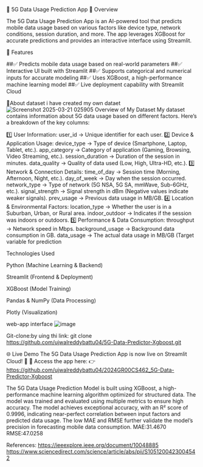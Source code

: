 📡 5G Data Usage Prediction App
🚀 Overview

The 5G Data Usage Prediction App is an AI-powered tool that predicts mobile data usage based on various factors like device type, network conditions, session duration, and more. The app leverages XGBoost for accurate predictions and provides an interactive interface using Streamlit.

📌 Features

##✅ Predicts mobile data usage based on real-world parameters
##✅ Interactive UI built with Streamlit
##✅ Supports categorical and numerical inputs for accurate modeling
##✅ Uses XGBoost, a high-performance machine learning model
##✅ Live deployment capability with Streamlit Cloud

📂About dataset i have created my own dataet
![Screenshot 2025-03-21 025905](https://github.com/user-attachments/assets/516f1346-23c9-4cab-bcfe-8242f7fa382e)
Overview of My Dataset
My dataset contains information about 5G data usage based on different factors. Here’s a breakdown of the key columns:

1️⃣ User Information:
user_id → Unique identifier for each user.
2️⃣ Device & Application Usage:
device_type → Type of device (Smartphone, Laptop, Tablet, etc.).
app_category → Category of application (Gaming, Browsing, Video Streaming, etc.).
session_duration → Duration of the session in minutes.
data_quality → Quality of data used (Low, High, Ultra-HD, etc.).
3️⃣ Network & Connection Details:
time_of_day → Session time (Morning, Afternoon, Night, etc.).
day_of_week → Day when the session occurred.
network_type → Type of network (5G NSA, 5G SA, mmWave, Sub-6GHz, etc.).
signal_strength → Signal strength in dBm (Negative values indicate weaker signals).
prev_usage → Previous data usage in MB/GB.
4️⃣ Location & Environmental Factors:
location_type → Whether the user is in a Suburban, Urban, or Rural area.
indoor_outdoor → Indicates if the session was indoors or outdoors.
5️⃣ Performance & Data Consumption:
throughput → Network speed in Mbps.
background_usage → Background data consumption in GB.
data_usage → The actual data usage in MB/GB (Target variable for prediction

Technologies Used

Python (Machine Learning & Backend)

Streamlit (Frontend & Deployment)

XGBoost (Model Training)

Pandas & NumPy (Data Processing)

Plotly (Visualization)

web-app interface
![image](https://github.com/user-attachments/assets/d03e4ed1-5a1e-4008-941b-553d790ef114)

Git-clone:by uing thi link:
git clone https://github.com/ujwalreddybattu04/5G-Data-Predictor-Xgboost.git

🌐 Live Demo
The 5G Data Usage Prediction App is now live on Streamlit Cloud! 🚀
🔗 Access the app here: 👉https://github.com/ujwalreddybattu04/2024GR00CS462_5G-Data-Predictor-Xgboost

The 5G Data Usage Prediction Model is built using XGBoost, a high-performance machine learning algorithm optimized for structured data. The model was trained and evaluated using multiple metrics to ensure high accuracy.
The model achieves exceptional accuracy, with an R² score of 0.9996, indicating near-perfect correlation between input factors and predicted data usage. The low MAE and RMSE further validate the model’s precision in forecasting mobile data consumption.
MAE:31.4670
RMSE:47.0258

References:
https://ieeexplore.ieee.org/document/10048885
https://www.sciencedirect.com/science/article/abs/pii/S1051200423004542

